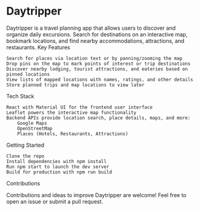 # Daytripper

Daytripper is a travel planning app that allows users to discover and organize daily excursions. Search for destinations on an interactive map, bookmark locations, and find nearby accommodations, attractions, and restaurants.
Key Features

    Search for places via location text or by panning/zooming the map
    Drop pins on the map to mark points of interest or trip destinations
    Discover nearby lodging, tourist attractions, and eateries based on pinned locations
    View lists of mapped locations with names, ratings, and other details
    Store planned trips and map locations to view later

Tech Stack

    React with Material UI for the frontend user interface
    Leaflet powers the interactive map functionality
    Backend APIs provide location search, place details, maps, and more:
        Google Maps
        OpenStreetMap
        Places (Hotels, Restaurants, Attractions)

Getting Started

    Clone the repo
    Install dependencies with npm install
    Run npm start to launch the dev server
    Build for production with npm run build

Contributions

Contributions and ideas to improve Daytripper are welcome! Feel free to open an issue or submit a pull request.
